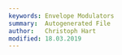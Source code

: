 ```yaml
---
keywords: Envelope Modulators
summary:  Autogenerated File
author:   Christoph Hart
modified: 18.03.2019
---
```

